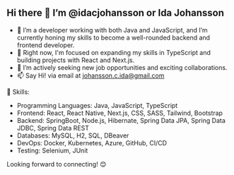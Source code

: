 ## Hi there 👋 I’m @idacjohansson or Ida Johansson

- 🚀 I’m a developer working with both Java and JavaScript, and I’m currently honing my skills to become a well-rounded backend and frontend developer. 
- 🌱 Right now, I'm focused on expanding my skills in TypeScript and building projects with React and Next.js.
- 👯 I’m actively seeking new job opportunities and exciting collaborations.
- 📫 Say Hi! via email at johansson.c.ida@gmail.com

🔧 Skills:
- Programming Languages: Java, JavaScript, TypeScript
- Frontend: React, React Native, Next.js, CSS, SASS, Tailwind, Bootstrap
- Backend: SpringBoot, Node.js, Hibernate, Spring Data JPA, Spring Data JDBC, Spring Data REST
- Databases: MySQL, H2, SQL, DBeaver
- DevOps: Docker, Kubernetes, Azure, GitHub, CI/CD
- Testing: Selenium, JUnit

Looking forward to connecting! 😊
